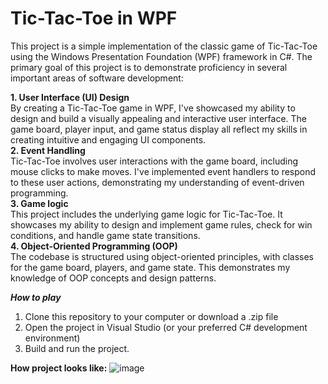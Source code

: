 # Tic-Tac-Toe in WPF

This project is a simple implementation of the classic game of Tic-Tac-Toe using the Windows Presentation Foundation (WPF) framework in C#. The primary goal of this project is to demonstrate proficiency in several important areas of software development:  

**1. User Interface (UI) Design**  
By creating a Tic-Tac-Toe game in WPF, I've showcased my ability to design and build a visually appealing and interactive user interface. The game board, player input, and game status display all reflect my skills in creating intuitive and engaging UI components.  
**2. Event Handling**   
Tic-Tac-Toe involves user interactions with the game board, including mouse clicks to make moves. I've implemented event handlers to respond to these user actions, demonstrating my understanding of event-driven programming.  
**3. Game logic**  
This project includes the underlying game logic for Tic-Tac-Toe. It showcases my ability to design and implement game rules, check for win conditions, and handle game state transitions.  
**4. Object-Oriented Programming (OOP)**  
The codebase is structured using object-oriented principles, with classes for the game board, players, and game state. This demonstrates my knowledge of OOP concepts and design patterns.  

***How to play***
1. Clone this repository to your computer or download a .zip file
2. Open the project in Visual Studio (or your preferred C# development environment)
3. Build and run the project.

**How project looks like:**
![image](https://github.com/breezevna/TicTacToe/assets/125823447/2384fae0-78f7-4ad8-9313-4bcb5cadfbf8)
